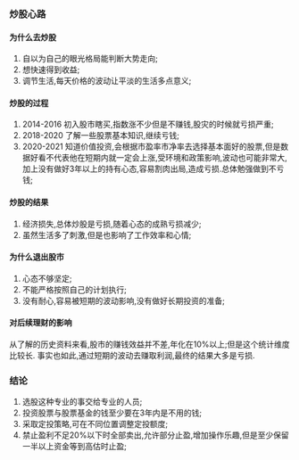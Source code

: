 ### 炒股心路

#### 为什么去炒股

1. 自以为自己的眼光格局能判断大势走向;
2. 想快速得到收益;
3. 调节生活,每天价格的波动让平淡的生活多点意义;

#### 炒股的过程

1. 2014-2016  初入股市瞎买,指数涨不少但是不赚钱,股灾的时候就亏损严重;
2. 2018-2020  了解一些股票基本知识,继续亏钱;
3. 2020-2021  知道价值投资,会根据市盈率市净率去选择基本面好的股票,但是数据好看不代表他在短期内就一定会上涨,受环境和政策影响,波动也可能非常大,加上没有做好3年以上的持有心态,容易割肉出局,造成亏损.总体勉强做到不亏钱;

#### 炒股的结果

1. 经济损失,总体炒股是亏损,随着心态的成熟亏损减少;
2. 虽然生活多了刺激,但是也影响了工作效率和心情;

#### 为什么退出股市

1. 心态不够坚定;
2. 不能严格按照自己的计划执行;
3. 没有耐心,容易被短期的波动影响,没有做好长期投资的准备;

#### 对后续理财的影响

从了解的历史资料来看,股市的赚钱效益并不差,年化在10%以上;但是这个统计维度比较长.
事实也如此,通过短期的波动去赚取利润,最终的结果大多是亏损.

###  结论

1. 选股这种专业的事交给专业的人员;
2. 投资股票与股票基金的钱至少要在3年内是不用的钱;
3. 采取定投策略,可在不同位置调整定投额度;
4. 禁止盈利不足20%以下时全部卖出,允许部分止盈,增加操作乐趣,但是至少保留一半以上资金等到高估时止盈;

